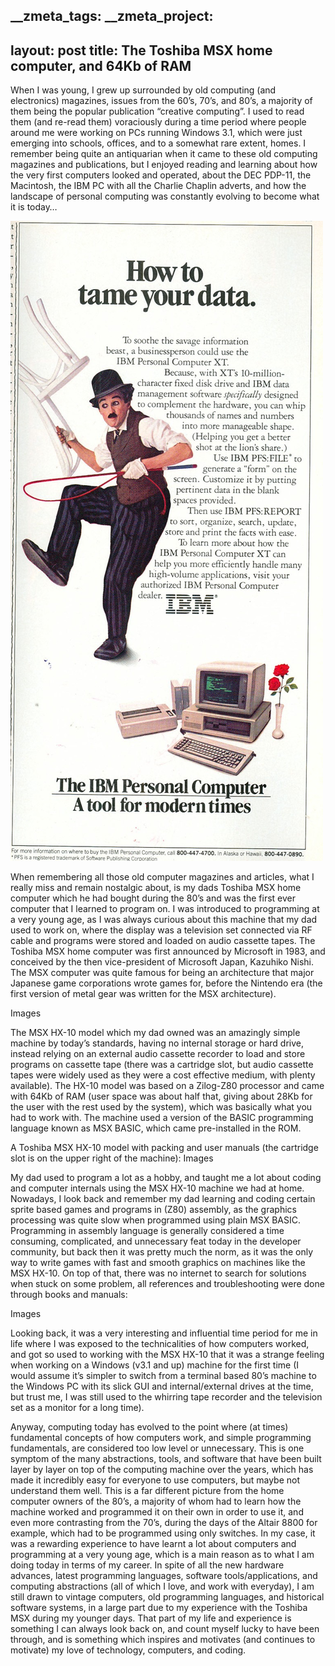 __zmeta_tags: 
__zmeta_project: 
---
layout: post
title: The Toshiba MSX home computer, and 64Kb of RAM
---

When I was young, I grew up surrounded by old computing (and electronics) magazines, issues from the 60’s, 70’s, and 80’s, a majority of them being the popular publication “creative computing”. I used to read them (and re-read them) voraciously during a time period where people around me were working on PCs running Windows 3.1, which were just emerging into schools, offices, and to a somewhat rare extent, homes. I remember being quite an antiquarian when it came to these old computing magazines and publications, but I enjoyed reading and learning about how the very first computers looked and operated, about the DEC PDP-11, the Macintosh, the IBM PC with all the Charlie Chaplin adverts, and how the landscape of personal computing was constantly evolving to become what it is today…

![image1](/post-images/post1/image1.jpeg)

When remembering all those old computer magazines and articles, what I really miss and remain nostalgic about, is my dads Toshiba MSX home computer which he had bought during the 80’s and was the first ever computer that I learned to program on. I was introduced to programming at a very young age, as I was always curious about this machine that my dad used to work on, where the display was a television set connected via RF cable and programs were stored and loaded on audio cassette tapes. The Toshiba MSX home computer was first announced by Microsoft in 1983, and conceived by the then vice-president of Microsoft Japan, Kazuhiko Nishi. The MSX computer was quite famous for being an architecture that major Japanese game corporations wrote games for, before the Nintendo era (the first version of metal gear was written for the MSX architecture).

Images

The MSX HX-10 model which my dad owned was an amazingly simple machine by today’s standards, having no internal storage or hard drive, instead relying on an external audio cassette recorder to load and store programs on cassette tape (there was a cartridge slot, but audio cassette tapes were widely used as they were a cost effective medium, with plenty available). The HX-10 model was based on a Zilog-Z80 processor and came with 64Kb of RAM (user space was about half that, giving about 28Kb for the user with the rest used by the system), which was basically what you had to work with. The machine used a version of the BASIC programming language known as MSX BASIC, which came pre-installed in the ROM.

A Toshiba MSX HX-10 model with packing and user manuals (the cartridge slot is on the upper right of the machine):
Images

My dad used to program a lot as a hobby, and taught me a lot about coding and computer internals using the MSX HX-10 machine we had at home. Nowadays, I look back and remember my dad learning and coding certain sprite based games and programs in (Z80) assembly, as the graphics processing was quite slow when programmed using plain MSX BASIC. Programming in assembly language is generally considered a time consuming, complicated, and unnecessary feat today in the developer community, but back then it was pretty much the norm, as it was the only way to write games with fast and smooth graphics on machines like the MSX HX-10. On top of that, there was no internet to search for solutions when stuck on some problem, all references and troubleshooting were done through books and manuals:

Images

Looking back, it was a very interesting and influential time period for me in life where I was exposed to the technicalities of how computers worked, and got so used to working with the MSX HX-10 that it was a strange feeling when working on a Windows (v3.1 and up) machine for the first time (I would assume it’s simpler to switch from a terminal based 80’s machine to the Windows PC with its slick GUI and internal/external drives at the time, but trust me, I was still used to the whirring tape recorder and the television set as a monitor for a long time).

Anyway, computing today has evolved to the point where (at times) fundamental concepts of how computers work, and simple programming fundamentals, are considered too low level or unnecessary. This is one symptom of the many abstractions, tools, and software that have been built layer by layer on top of the computing machine over the years, which has made it incredibly easy for everyone to use computers, but maybe not understand them well. This is a far different picture from the home computer owners of the 80’s, a majority of whom had to learn how the machine worked and programmed it on their own in order to use it, and even more contrasting from the 70’s, during the days of the Altair 8800 for example, which had to be programmed using only switches. In my case, it was a rewarding experience to have learnt a lot about computers and programming at a very young age, which is a main reason as to what I am doing today in terms of my career. In spite of all the new hardware advances, latest programming languages, software tools/applications, and computing abstractions (all of which I love, and work with everyday), I am still drawn to vintage computers, old programming languages, and historical software systems, in a large part due to my experience with the Toshiba MSX during my younger days. That part of my life and experience is something I can always look back on, and count myself lucky to have been through, and is something which inspires and motivates (and continues to motivate) my love of technology, computers, and coding.
